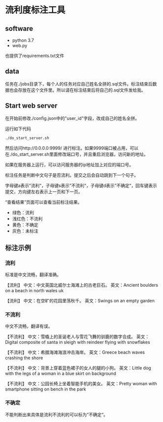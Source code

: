 
# 流利度标注工具

## software

* python 3.7
* web.py

也提供了requirements.txt文件

## data

任务在./jobs目录下，每个人的任务对应自己姓名全拼的.sql文件。标注结束后数据也会存放在这个文件里。所以请在标注结束后将自己的.sql文件发给我。

## Start web server

在开始前修改./config.json中的"user_id"字段，改成自己的姓名全拼。

运行如下代码

```bash
./do_start_server.sh 
```
然后访问http://0.0.0.0:9999/ 进行标注。如果9999端口被占用，可以在./do_start_server.sh里面修改端口号，并且重启浏览器，访问新的地址。

如果在服务器上运行，可以访问服务器的ip地址加上对应的端口号。

标注任务是判断中文句子是否流利。提交之后会自动跳到下一个句子。

字母键a表示”流利“，子母键s表示”不流利“，子母键d表示”不确定“，回车键表示提交，方向键左右表示上一页和下一页。

“查看结果”页面可以查看当前标注结果。

- 绿色：流利
- 浅红色：不流利
- 黄色：不确定
- 灰色：未标注

## 标注示例
### 流利
标准是中文流畅，翻译准确。

【流利】 中文：中文英国北威尔士海滩上的古老巨石。 英文：Ancient boulders on a beach in north wales uk

【流利】 中文：在空旷的花园里荡秋千。 英文：Swings on an empty garden


### 不流利
中文不流畅，翻译有误。

【不流利】 中文：雪橇上的圣诞老人与雪花飞舞的驯鹿的数字合成。 英文：Digital composite of santa in sleigh with reindeer flying with snowflakes

【不流利】 中文：希腊海滩海浪冲击海岸。 英文：Greece beach waves crashing the shore

【不流利】 中文：背景上穿着蓝色裙子的女人的腿的小狗。 英文：Little dog with the legs of a woman in a blue skirt on background

【不流利】 中文：公园长椅上坐着智能手机的美女。 英文：Pretty woman with smartphone sitting on bench in the park 

### 不确定

不能判断出来具体是流利不流利的可以标为”不确定“。